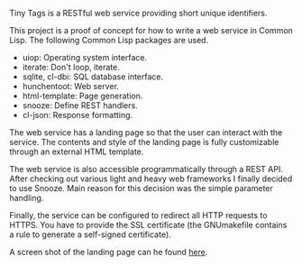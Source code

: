Tiny Tags is a RESTful web service providing short unique identifiers.

This project is a proof of concept for how to write a web service in
Common Lisp.  The following Common Lisp packages are used.

   * uiop: Operating system interface.
   * iterate: Don't loop, iterate.
   * sqlite, cl-dbi: SQL database interface.
   * hunchentoot: Web server.
   * html-template: Page generation.
   * snooze: Define REST handlers.
   * cl-json: Response formatting.

The web service has a landing page so that the user can interact
with the service.  The contents and style of the landing page is
fully customizable through an external HTML template.

The web service is also accessible programmatically through a REST
API.  After checking out various light and heavy web frameworks I
finally decided to use Snooze.  Main reason for this decision was
the simple parameter handling.

Finally, the service can be configured to redirect all HTTP requests
to HTTPS.  You have to provide the SSL certificate (the GNUmakefile
contains a rule to generate a self-signed certificate).

A screen shot of the landing page can he found
[here](images/Tiny_Tag_Web_Service.pdf).
